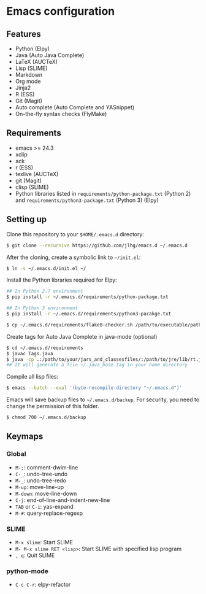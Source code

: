 # Emacs configuration

## Features

* Python (Elpy)
* Java (Auto Java Complete)
* LaTeX (AUCTeX)
* Lisp (SLIME)
* Markdown
* Org mode
* Jinja2
* R (ESS)
* Git (Magit)
* Auto complete (Auto Complete and YASnippet)
* On-the-fly syntax checks (FlyMake)

## Requirements

* emacs >= 24.3
* xclip
* ack
* r (ESS)
* texlive (AUCTeX)
* git (Magit)
* clisp (SLIME)
* Python libraries listed in `requirements/python-package.txt` (Python 2)
and `requirements/python3-package.txt` (Python 3) (Elpy)

## Setting up

Clone this repository to your `$HOME/.emacs.d` directory:

```bash
$ git clone --recursive https://github.com/jlhg/emacs.d ~/.emacs.d
```

After the cloning, create a symbolic link to `~/init.el`:

```bash
$ ln -s ~/.emacs.d/init.el ~/
```

Install the Python libraries required for Elpy:

```bash
## In Python 2.7 environment
$ pip install -r ~/.emacs.d/requirements/python-package.txt

## In Python 3 environment
$ pip install -r ~/.emacs.d/requirements/python3-pacakge.txt

$ cp ~/.emacs.d/requirements/flake8-checker.sh /path/to/executable/path
```

Create tags for Auto Java Complete in java-mode (optional)

```bash
$ cd ~/.emacs.d/requirements
$ javac Tags.java
$ java -cp .:/path/to/your/jars_and_classesfiles/:/path/to/jre/lib/rt.jar Tags
## It will generate a file ~/.java_base.tag in your home directory
```

Compile all lisp files:

```bash
$ emacs --batch --eval '(byte-recompile-directory "~/.emacs.d")'
```

Emacs will save backup files to `~/.emacs.d/backup`. For security, you need to
change the permission of this folder.

```bash
$ chmod 700 ~/.emacs.d/backup
```

## Keymaps

### Global

* `M-;`: comment-dwim-line
* `C-_`: undo-tree-undo
* `M-_`: undo-tree-redo
* `M-up`: move-line-up
* `M-down`: move-line-down
* `C-j`: end-of-line-and-indent-new-line
* `TAB` or `C-i`: yas-expand
* `M-#`: query-replace-regexp

### SLIME

* `M-x slime`: Start SLIME
* `M- M-x slime RET <lisp>`: Start SLIME with specified lisp program
* `, q`: Quit SLIME

### python-mode

* `C-c C-r`: elpy-refactor
